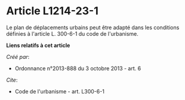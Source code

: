 # Article L1214-23-1

Le plan de déplacements urbains peut être adapté dans les conditions définies à l'article L. 300-6-1 du code de l'urbanisme.

**Liens relatifs à cet article**

_Créé par_:

  - Ordonnance n°2013-888 du 3 octobre 2013 - art. 6

_Cite_:

  - Code de l'urbanisme - art. L300-6-1
